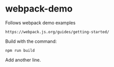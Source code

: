 # webpack-demo
Follows  webpack demo examples

`https://webpack.js.org/guides/getting-started/`

Build with the command:
```
npm run build
```

Add another line.
